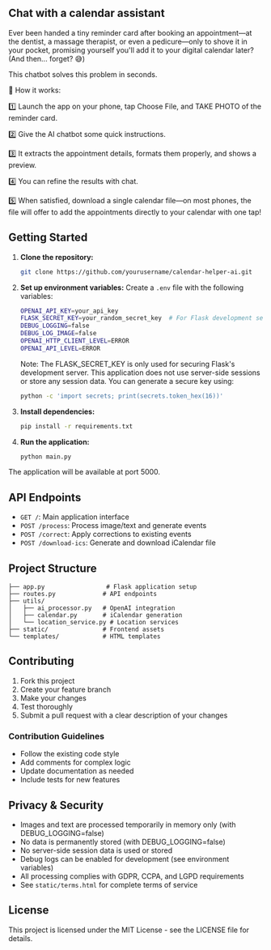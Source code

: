 ## Chat with a calendar assistant

Ever been handed a tiny reminder card after booking an appointment—at the dentist, a massage therapist, or even a pedicure—only to shove it in your pocket, promising yourself you'll add it to your digital calendar later? (And then... forget? 😅)

This chatbot solves this problem in seconds.

📸 How it works:

1️⃣ Launch the app on your phone, tap Choose File, and TAKE PHOTO of the reminder card.

2️⃣ Give the AI chatbot some quick instructions.

3️⃣ It extracts the appointment details, formats them properly, and shows a preview.

4️⃣ You can refine the results with chat.

5️⃣ When satisfied, download a single calendar file—on most phones, the file will offer to add the appointments directly to your calendar with one tap!

## Getting Started

1. **Clone the repository:**
   ```bash
   git clone https://github.com/yourusername/calendar-helper-ai.git
   ```
2. **Set up environment variables:**
   Create a `.env` file with the following variables:
   ```bash
   OPENAI_API_KEY=your_api_key
   FLASK_SECRET_KEY=your_random_secret_key  # For Flask development server only
   DEBUG_LOGGING=false
   DEBUG_LOG_IMAGE=false
   OPENAI_HTTP_CLIENT_LEVEL=ERROR
   OPENAI_API_LEVEL=ERROR
   ```

   Note: The FLASK_SECRET_KEY is only used for securing Flask's development server. This application does not use server-side sessions or store any session data. You can generate a secure key using:
   ```bash
   python -c 'import secrets; print(secrets.token_hex(16))'
   ```

3. **Install dependencies:**
   ```bash
   pip install -r requirements.txt
   ```

4. **Run the application:**
   ```bash
   python main.py
   ```

The application will be available at port 5000.

## API Endpoints

- `GET /`: Main application interface
- `POST /process`: Process image/text and generate events
- `POST /correct`: Apply corrections to existing events
- `POST /download-ics`: Generate and download iCalendar file

## Project Structure

```
├── app.py                 # Flask application setup
├── routes.py             # API endpoints
├── utils/
│   ├── ai_processor.py   # OpenAI integration
│   ├── calendar.py       # iCalendar generation
│   └── location_service.py # Location services
├── static/               # Frontend assets
└── templates/            # HTML templates
```

## Contributing

1. Fork this project
2. Create your feature branch
3. Make your changes
4. Test thoroughly
5. Submit a pull request with a clear description of your changes

### Contribution Guidelines

- Follow the existing code style
- Add comments for complex logic
- Update documentation as needed
- Include tests for new features

## Privacy & Security

- Images and text are processed temporarily in memory only (with DEBUG_LOGGING=false)
- No data is permanently stored (with DEBUG_LOGGING=false)
- No server-side session data is used or stored
- Debug logs can be enabled for development (see environment variables)
- All processing complies with GDPR, CCPA, and LGPD requirements
- See `static/terms.html` for complete terms of service

## License

This project is licensed under the MIT License - see the LICENSE file for details.